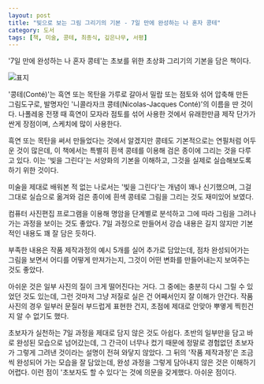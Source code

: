 ```yaml
---
layout: post
title: "빛으로 보는 그림 그리기의 기본 - 7일 만에 완성하는 나 혼자 콩테"
category: 도서
tags: [책, 미술, 콩테, 최종식, 깊은나무, 서평]
---
```


'7일 만에 완성하는 나 혼자 콩테'는
초보를 위한 초상화 그리기의 기본을 담은 책이다.

![표지](https://lh3.googleusercontent.com/vYcI1HTq3qth4CkYzg7-V_7Vx5zqD9Bo9d7mrw1tma2bjWNbt3Qjn5VVfuofS5kGPC7j1I5egJhn_g=s480)

'콩테(Conté)'는 흑연 또는 목탄을 가루로 갈아서 밀랍 또는 점토와 섞어 압축해 만든 그림도구로,
발명자인 '니콜라자크 콩테(Nicolas-Jacques Conté)'의 이름을 딴 것이다.
나폴레옹 전쟁 때 흑연이 모자라 점토를 섞어 사용한 것에서 유래한만큼 제작 단가가 싼게 장점이며,
스케치에 많이 사용한다.

흑연 또는 목탄을 써서 만들었다는 것에서 알겠지만
콩테도 기본적으로는 연필처럼 어두운 것이 많은데,
이 책에서는 특별히 흰색 콩테를 이용해 검은 종이에 그리는 것을 다루고 있다.
이는 '빛을 그린다'는 서양화의 기본을 이해하고,
그것을 실제로 실습해보도록 하기 위한 것이다.

미술을 제대로 배워본 적 없는 나로서는 '빛을 그린다'는 개념이 꽤나 신기했으며,
그걸 그대로 실습으로 옮겨와 검은 종이에 흰색 콩테로 그림을 그리는 것도 재미있어 보였다.

컴퓨터 사진편집 프로그램을 이용해 명암을 단계별로 분석하고
그에 따라 그림을 그려나가는 과정을 보이는 것도 좋았다.
7일 과정으로 만들어서 강습 내용은 길지 않지만
기본적인 내용도 꽤 잘 담은 듯하다.

부족한 내용은 작품 제작과정의 예시 5개를 실어 추가로 담았는데,
점차 완성되어가는 그림을 보면서 어디를 어떻게 만져가는지,
그것이 어떤 변화를 만들어내는지 보여주는 것도 좋았다.

아쉬운 것은 일부 사진의 질이 크게 떨어진다는 거다.
그 중에는 충분히 다시 그릴 수 있었던 것도 있는데,
그런 것마저 그냥 저질로 실은 건 어째서인지 잘 이해가 안간다.
작품 사진의 경우 일부러 문질러 부드럽게 표현한 건지, 초점에 제대로 안맞아 뿌옇게 찍힌건지 알 수 없기도 했다.

초보자가 실천하는 7일 과정을 제대로 담지 않은 것도 아쉽다.
초반의 일부만을 담고 바로 완성된 모습으로 넘어갔는데,
그 간극이 너무나 컸기 때문에 정말로 경험없던 초보자가 그렇게 그려낸 것이라는 설명이 전혀 와닿지 않았다.
그 뒤의 '작품 제작과정'은 조금씩 완성되어 가는 모습을 잘 담았는데,
완성 과정을 그렇게 담아내지 않은 것은 이해하기 어렵다.
이런 점이 '초보자도 할 수 있다'는 것에 의문을 갖게했다.
아쉬운 점이다.
